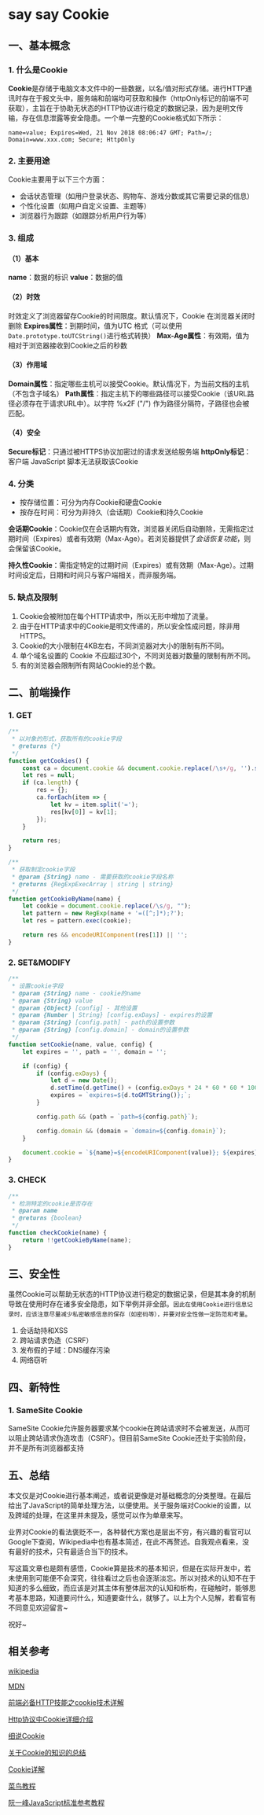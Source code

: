 # say say Cookie

## 一、基本概念

### 1. 什么是Cookie

**Cookie**是存储于电脑文本文件中的一些数据，以名/值对形式存储。进行HTTP通讯时存在于报文头中，服务端和前端均可获取和操作（httpOnly标记的前端不可获取），主旨在于协助无状态的HTTP协议进行稳定的数据记录，因为是明文传输，存在信息泄露等安全隐患。一个单一完整的Cookie格式如下所示：

```
name=value; Expires=Wed, 21 Nov 2018 08:06:47 GMT; Path=/; Domain=www.xxx.com; Secure; HttpOnly
```

### 2. 主要用途
Cookie主要用于以下三个方面：

* 会话状态管理（如用户登录状态、购物车、游戏分数或其它需要记录的信息）
* 个性化设置（如用户自定义设置、主题等）
* 浏览器行为跟踪（如跟踪分析用户行为等）

### 3. 组成

#### （1）基本
**name**：数据的标识
**value**：数据的值

#### （2）时效
时效定义了浏览器留存Cookie的时间限度。默认情况下，Cookie 在浏览器关闭时删除
**Expires属性**：到期时间，值为UTC 格式（可以使用`Date.prototype.toUTCString()`进行格式转换）
**Max-Age属性**：有效期，值为相对于浏览器接收到Cookie之后的秒数

#### （3）作用域
**Domain属性**：指定哪些主机可以接受Cookie。默认情况下，为当前文档的主机（不包含子域名）
**Path属性**：指定主机下的哪些路径可以接受Cookie（该URL路径必须存在于请求URL中）。以字符 %x2F ("/") 作为路径分隔符，子路径也会被匹配。

#### （4）安全
**Secure标记**：只通过被HTTPS协议加密过的请求发送给服务端
**httpOnly标记**：客户端 JavaScript 脚本无法获取该Cookie

### 4. 分类

 - 按存储位置：可分为内存Cookie和硬盘Cookie
 - 按存在时间：可分为非持久（会话期）Cookie和持久Cookie

**会话期Cookie**：Cookie仅在会话期内有效，浏览器关闭后自动删除，无需指定过期时间（Expires）或者有效期（Max-Age）。若浏览器提供了*会话恢复功能*，则会保留该Cookie。

**持久性Cookie**：需指定特定的过期时间（Expires）或有效期（Max-Age）。过期时间设定后，日期和时间只与客户端相关，而非服务端。

### 5. 缺点及限制
1. Cookie会被附加在每个HTTP请求中，所以无形中增加了流量。
2. 由于在HTTP请求中的Cookie是明文传递的，所以安全性成问题，除非用HTTPS。
3. Cookie的大小限制在4KB左右，不同浏览器对大小的限制有所不同。
4. 单个域名设置的 Cookie 不应超过30个，不同浏览器对数量的限制有所不同。
5. 有的浏览器会限制所有网站Cookie的总个数。

## 二、前端操作

### 1. GET
```javascript
/**
 * 以对象的形式，获取所有的cookie字段
 * @returns {*}
 */
function getCookies() {
    const ca = document.cookie && document.cookie.replace(/\s+/g, '').split(';');
    let res = null;
    if (ca.length) {
        res = {};
        ca.forEach(item => {
            let kv = item.split('=');
            res[kv[0]] = kv[1];
        });
    }

    return res;
}

/**
 * 获取制定cookie字段
 * @param {String} name - 需要获取的cookie字段名称
 * @returns {RegExpExecArray | string | string}
 */
function getCookieByName(name) {
    let cookie = document.cookie.replace(/\s/g, "");
    let pattern = new RegExp(name + '=([^;]*);?');
    let res = pattern.exec(cookie);

    return res && encodeURIComponent(res[1]) || '';
}
```

### 2. SET&MODIFY
```javascript
/**
 * 设置cookie字段
 * @param {String} name - cookie的name
 * @param {String} value
 * @param {Object} [config] - 其他设置
 * @param {Number | String} [config.exDays] - expires的设置
 * @param {String} [config.path] - path的设置参数
 * @param {String} [config.domain] - domain的设置参数
 */
function setCookie(name, value, config) {
    let expires = '', path = '', domain = '';

    if (config) {
        if (config.exDays) {
            let d = new Date();
            d.setTime(d.getTime() + (config.exDays * 24 * 60 * 60 * 1000));
            expires = `expires=${d.toGMTString()};`;
        }

        config.path && (path = `path=${config.path}`);

        config.domain && (domain = `domain=${config.domain}`);
    }

    document.cookie = `${name}=${encodeURIComponent(value)}; ${expires} ${path} ${domain}`;
}
```
### 3. CHECK
```javascript
/**
 * 检测特定的cookie是否存在
 * @param name
 * @returns {boolean}
 */
function checkCookie(name) {
    return !!getCookieByName(name);
}
```

## 三、安全性
虽然Cookie可以帮助无状态的HTTP协议进行稳定的数据记录，但是其本身的机制导致在使用时存在诸多安全隐患，如下举例并非全部。`因此在使用Cookie进行信息记录时，应该注意尽量减少私密敏感信息的保存（如密码等），并要对安全性做一定防范和考量`。
1. 会话劫持和XSS
2. 跨站请求伪造（CSRF）
3. 发布假的子域：DNS缓存污染
4. 网络窃听

## 四、新特性

### 1. SameSite Cookie
SameSite Cookie允许服务器要求某个cookie在跨站请求时不会被发送，从而可以阻止跨站请求伪造攻击（CSRF）。但目前SameSite Cookie还处于实验阶段，并不是所有浏览器都支持

## 五、总结
本文仅是对Cookie进行基本阐述，或者说更像是对基础概念的分类整理。在最后给出了JavaScript的简单处理方法，以便使用。关于服务端对Cookie的设置，以及跨域的处理，在这里并未提及，感觉可以作为单章来写。

业界对Cookie的看法褒贬不一，各种替代方案也是层出不穷，有兴趣的看官可以Google下查阅，Wikipedia中也有基本简述，在此不再赘述。自我观点看来，没有最好的技术，只有最适合当下的技术。

写这篇文章也是颇有感悟，Cookie算是技术的基本知识，但是在实际开发中，若未使用到可能便不会深究，往往看过之后也会逐渐淡忘。所以对技术的认知不在于知道的多么细致，而应该是对其主体有整体层次的认知和析构，在碰触时，能够思考基本思路，知道要问什么，知道要查什么，就够了。以上为个人见解，若看官有不同意见欢迎留言~

祝好~

## 相关参考
[wikipedia](https://zh.wikipedia.org/wiki/Cookie)

[MDN](https://developer.mozilla.org/zh-CN/docs/Web/HTTP/Cookies)

[前端必备HTTP技能之cookie技术详解](https://www.jianshu.com/p/2ceeaef92f20)

[Http协议中Cookie详细介绍](https://www.cnblogs.com/bq-med/p/8603664.html)

[细说Cookie](https://www.cnblogs.com/fish-li/archive/2011/07/03/2096903.html)

[关于Cookie的知识的总结](https://blog.csdn.net/p77ll9l53x/article/details/72675645)

[Cookie详解](https://blog.csdn.net/zcl_love_wx/article/details/51992999)

[菜鸟教程](http://www.runoob.com/js/js-cookies.html)

[阮一峰JavaScript标准参考教程](http://javascript.ruanyifeng.com/bom/cookie.html)